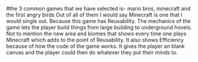 #the 3 common games that we have selected is- mario bros, minecraft and the first angry birds
Out of all of them I would say Minecraft is one that I would single out. Because this game has Reusability. 
The mechanics of the game lets the player build things from large building to underground hovels. 
Not to mention the new area and biomes that shows every time one plays Minecraft which adds to the point of Reusability. 
It also shows Efficiency because of how the code of the game works. 
It gives the player an blank canvas and the player could then do whatever they put their minds to.

